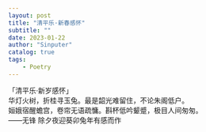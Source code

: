 ```yaml
---
layout: post
title: "清平乐·新春感怀"
subtitle: ""
date: 2023-01-22
author: "Sinputer"
catalog: true
tags: 
    - Poetry
---
```

「清平乐·新岁感怀」  
华灯火树，折桂寻玉兔。最是韶光难留住，不论朱阁低户。  
姮娥宿醒蟾宫，卷帘无语疏慵。斟杯低吟颦蹙，极目人间匆匆。  
——无锋 除夕夜迎葵卯兔年有感而作